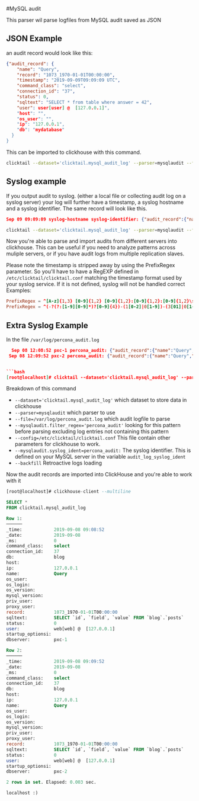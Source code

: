 #MySQL audit

This parser wil parse logfiles from MySQL audit saved as JSON
## JSON Example
an audit record would look like this:
```json
{"audit_record": {
    "name": "Query",
    "record": "1073_1970-01-01T00:00:00",
    "timestamp": "2019-09-09T09:09:09 UTC",
    "command_class": "select",
    "connection_id": "37",
    "status": 0,
    "sqltext": "SELECT * from table where answer = 42",
    "user": user[user] @  [127.0.0.1]",
    "host": "",
    "os_user": "",
    "ip": "127.0.0.1",
    "db": "mydatabase"
  }
}
```
This can be imported to clickhouse with this command.
```bash
clicktail --dataset='clicktail.mysql_audit_log' --parser=mysqlaudit --file=//path/to/logfile.log --backfill --config
```
## Syslog example
If you output audit to syslog. (either a local file or collecting audit log on a syslog server) your log will further have a timestamp, a syslog hostname and a syslog identifier.
The same record will look like this.
```json
Sep 09 09:09:09 syslog-hostname syslog-identifier: {"audit_record":{"name":"Query","record":"1073_1970-01-01T00:00:00","timestamp":"2019-09-09T09:09:09 UTC","command_class":"select","connection_id":"37","status":0,"sqltext":"SELECT * from table where answer = 42","user":user[user]@[127.0.0.1]","host": "","os_user": "", "ip": "127.0.0.1","db": "mydatabase"} }
```

```bash
clicktail --dataset='clicktail.mysql_audit_log' --parser=mysqlaudit --file=/root/percona.log --backfill  --debug --mysqlaudit.filter_regex='audit' --config=/etc/clicktail/clicktail.conf --mysqlaudit.syslog_ident=syslog-identifier:
```

Now you're able to parse and import audits from different servers into clickhouse. This can be useful if you need to analyze patterns across muliple servers, or if you have audit logs from multiple replication slaves.


Please note the timestamp is stripped away by using the PrefixRegex parameter. So you'll have to have a RegEXP defined in ```/etc/clicktail/clicktail.conf``` matching the timestamp format used by your syslog service.
If it is not defined, syslog will not be handled correct
Examples:

```conf
PrefixRegex = ^[A-z]{1,3} [0-9]{1,2} [0-9]{1,2}:[0-9]{1,2}:[0-9]{1,2}\s #Sep 09 09:09:09
PrefixRegex = ^(-?(?:[1-9][0-9]*)?[0-9]{4})-(1[0-2]|0[1-9])-(3[01]|0[1-9]|[12][0-9])T(2[0-3]|[01][0-9]):([0-5][0-9]):([0-5][0-9])(\\.[0-9]+)?(Z)?$ #ISO8601 2019-09-09T09:09:09Z
```


## Extra Syslog Example

In the file ```/var/log/percona_audit.log```
```json
  Sep 08 12:08:52 pxc-1 percona_audit: {"audit_record":{"name":"Query","record":"1073_1970-01-01T00:00:00","timestamp":"2019-09-08T09:08:52 UTC","command_class":"select","connection_id":"37","status":0,"sqltext":"SELECT `id`, `field`, `value` FROM `blog`.`posts`","user":"web[web] @  [127.0.0.1]","host":"","os_user":"","ip":"127.0.0.1","db":"blog"}}
 Sep 08 12:09:52 pxc-2 percona_audit: {"audit_record":{"name":"Query","record":"1073_1970-01-01T00:00:00","timestamp":"2019-09-08T09:09:52 UTC","command_class":"select","connection_id":"37","status":0,"sqltext":"SELECT `id`, `field`, `value` FROM `blog`.`posts`","user":"web[web] @  [127.0.0.1]","host":"","os_user":"","ip":"127.0.0.1","db":"blog"}}


```bash
[root@localhost]# clicktail --dataset='clicktail.mysql_audit_log' --parser=mysqlaudit --file=/var/log/percona_audit.log --mysqlaudit.filter_regex='percona_audit' --config=/etc/clicktail/clicktail.conf --mysqlaudit.syslog_ident=percona_audit: --backfill
```

Breakdown of this command
* `--dataset='clicktail.mysql_audit_log'` which dataset to store data in clickhouse
* `--parser=mysqlaudit` which parser to use
* `--file=/var/log/percona_audit.log` which audit logfile to parse
* `--mysqlaudit.filter_regex='percona_audit'` looking for this pattern before parsing excluding log entries not containing this pattern
* `--config=/etc/clicktail/clicktail.conf` This file contain other parameters for clickhouse to work.
* `--mysqlaudit.syslog_ident=percona_audit:` The syslog identifier. This is defined on your MySQL server in the variable `audit_log_syslog_ident`
* `--backfill` Retroactive logs loading



Now the audit records are imported into ClickHouse and you're able to work with it
```SQL
[root@localhost]# clickhouse-client --multiline

SELECT *
FROM clicktail.mysql_audit_log

Row 1:
──────
_time:            2019-09-08 09:08:52
_date:            2019-09-08
_ms:              0
command_class:    select
connection_id:    37
db:               blog
host:             
ip:               127.0.0.1
name:             Query
os_user:          
os_login:         
os_version:       
mysql_version:    
priv_user:        
proxy_user:       
record:           1073_1970-01-01T00:00:00
sqltext:          SELECT `id`, `field`, `value` FROM `blog`.`posts`
status:           0
user:             web[web] @  [127.0.0.1]
startup_optionsi: 
dbserver:         pxc-1 

Row 2:
──────
_time:            2019-09-08 09:09:52
_date:            2019-09-08
_ms:              0
command_class:    select
connection_id:    37
db:               blog
host:             
ip:               127.0.0.1
name:             Query
os_user:          
os_login:         
os_version:       
mysql_version:    
priv_user:        
proxy_user:       
record:           1073_1970-01-01T00:00:00
sqltext:          SELECT `id`, `field`, `value` FROM `blog`.`posts`
status:           0
user:             web[web] @  [127.0.0.1]
startup_optionsi: 
dbserver:         pxc-2 

2 rows in set. Elapsed: 0.003 sec. 

localhost :)
```

